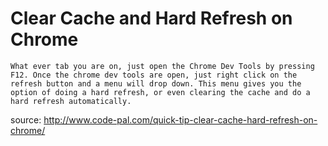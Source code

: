 # Clear Cache and Hard Refresh on Chrome

```
What ever tab you are on, just open the Chrome Dev Tools by pressing F12. Once the chrome dev tools are open, just right click on the refresh button and a menu will drop down. This menu gives you the option of doing a hard refresh, or even clearing the cache and do a hard refresh automatically.
```

source: http://www.code-pal.com/quick-tip-clear-cache-hard-refresh-on-chrome/
